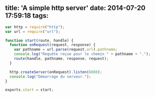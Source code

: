 title: 'A simple http server'
date: 2014-07-20 17:59:18
tags:
---



``` js A simple http server https://github.com/vfarcy/nodebeginner/blob/master/server.js Server
var http = require("http");
var url = require("url");

function start(route, handle) {
  function onRequest(request, response) {
    var pathname = url.parse(request.url).pathname;
    console.log("Requête reçue pour le chemin " + pathname + ".");
    route(handle, pathname, response, request);
  }

  http.createServer(onRequest).listen(8888);
  console.log("Démarrage du serveur.");
}

exports.start = start;
```